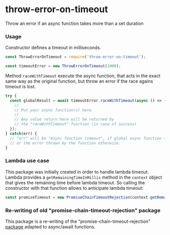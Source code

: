# throw-error-on-timeout
Throw an error if an async function takes more than a set duration

### Usage

Constructor defines a timeout in milliseconds.
```javascript
const ThrowErrorOnTimeout = require('throw-error-on-timeout');

const timeoutError = new ThrowErrorOnTimeout(1000);
```

Method `raceWithTimeout` execute the async function, that acts in the exact same way as
the original function, but throw an error if the race agains timeout is lost.

```javascript
try {
  const globalResult = await timeoutError.raceWithTimeout(async () => {
    //
    // Put your async function(s) here
    //
    // Any value return here will be returned by
    // the "raceWithTimeout" function (in case of success)
  });
} catch(err) {
  // "err" will be "Async function timeout", if global async function time-outs
  // or the error thrown by the function otherwise.
}
```

### Lambda use case

This package was initially created in order to handle lambda timeout. Lambda provides a `getRemainingTimeInMillis` method in the `context` object that gives the remaining time before lambda timeout.
So calling the constructor with that function allows to anticipate lambda timeout:

```javascript
const promiseTimeout = new PromiseChainTimeoutRejection(context.getRemainingTimeInMillis() - 500);
```

### Re-writing of old "promise-chain-timeout-rejection" package

This package is a re-writing of the  "promise-chain-timeout-rejection" [package](https://github.com/Precogs-com/promise-chain-timeout-rejection) adapted to async/await functions.
